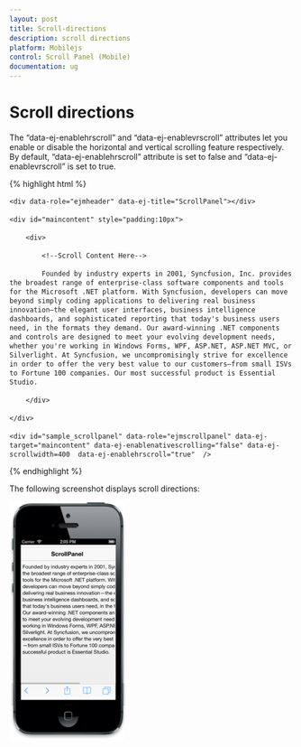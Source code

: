 ```yaml
---
layout: post
title: Scroll-directions
description: scroll directions
platform: Mobilejs
control: Scroll Panel (Mobile)
documentation: ug
---
```


# Scroll directions

The “data-ej-enablehrscroll” and “data-ej-enablevrscroll” attributes let you enable or disable the horizontal and vertical scrolling feature respectively. By default, “data-ej-enablehrscroll” attribute is set to false and “data-ej-enablevrscroll” is set to true.

{% highlight html %}

    <div data-role="ejmheader" data-ej-title="ScrollPanel"></div>

    <div id="maincontent" style="padding:10px">

        <div>

            <!--Scroll Content Here-->

            Founded by industry experts in 2001, Syncfusion, Inc. provides the broadest range of enterprise-class software components and tools for the Microsoft .NET platform. With Syncfusion, developers can move beyond simply coding applications to delivering real business innovation—the elegant user interfaces, business intelligence dashboards, and sophisticated reporting that today's business users need, in the formats they demand. Our award-winning .NET components and controls are designed to meet your evolving development needs, whether you're working in Windows Forms, WPF, ASP.NET, ASP.NET MVC, or Silverlight. At Syncfusion, we uncompromisingly strive for excellence in order to offer the very best value to our customers—from small ISVs to Fortune 100 companies. Our most successful product is Essential Studio.

        </div>

    </div>	

    <div id="sample_scrollpanel" data-role="ejmscrollpanel" data-ej-target="maincontent" data-ej-enablenativescrolling="false" data-ej-scrollwidth=400  data-ej-enablehrscroll="true"  />

{% endhighlight %}



The following screenshot displays scroll directions:



![C:/Users/deepal/AppData/Local/Temp/SNAGHTML25ac5382.PNG](Scroll-directions_images/Scroll-directions_img1.png)



